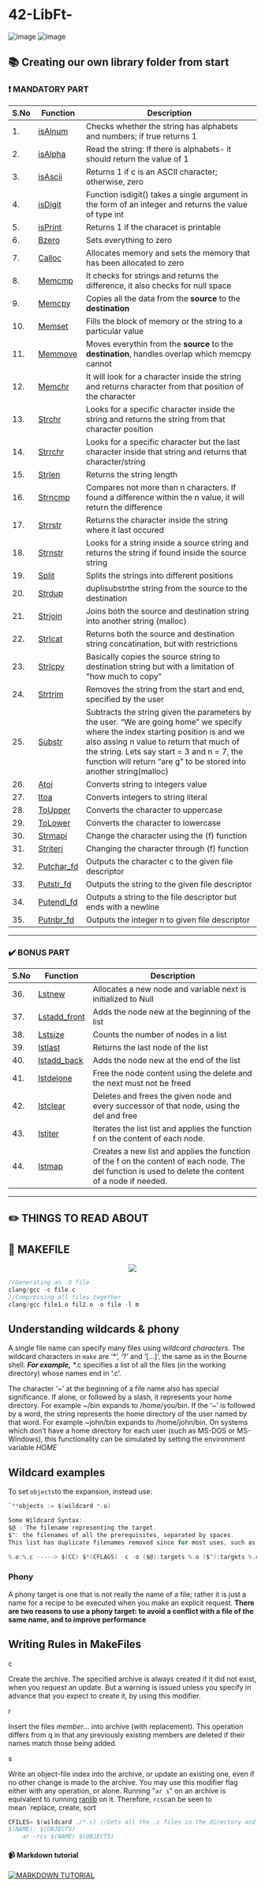 # 42-LibFt- 
![image](https://user-images.githubusercontent.com/88405217/192701681-4ed74a77-859f-4993-a71f-57328145951c.png) ![image](https://user-images.githubusercontent.com/88405217/192702080-69faa195-e289-4b99-90c7-c02f712c02f3.png)

## :books: Creating our own library folder from start

### :exclamation: MANDATORY PART 
| S.No | **Function** | **Description** | 
|------|----------|-------------|
| 1.| [isAlnum](Libft/ft_isalnum.c) | Checks whether the string has alphabets and numbers; if true returns 1|
| 2.| [isAlpha](Libft/ft_isalpha.c) | Read the string: If there is alphabets- it should return the value of 1 |
| 3.| [isAscii](Libft/ft_isascii.c) | Returns 1 if c is an ASCII character; otherwise, zero |
| 4.| [isDigit](Libft/ft_isdigit.c)| Function isdigit() takes a single argument in the form of an integer and returns the value of type int|
| 5.| [isPrint](Libft/ft_isprint.c)| Returns 1 if the characet is printable| 
| 6.| [Bzero](Libft/ft_bzero.c)| Sets everything to zero |
| 7.| [Calloc](Libft/ft_calloc.c)| Allocates memory and sets the memory that has been allocated to zero|
| 8.| [Memcmp](Libft/ft_cmemcmp.c)| It checks for strings and returns the difference, it also checks for null space|
| 9.| [Memcpy](Libft/ft_memcpy.c)| Copies all the data from the **source** to the **destination** | 
|10.| [Memset](Libft/ft_memset.c)| Fills the block of memory or the string to a particular value |
|11.| [Memmove](Libft/ft_memmove.c) | Moves everythin from the **source** to the **destination**, handles overlap which memcpy cannot |
|12.| [Memchr](Libft/ft_memchr.c) | It will look for a character inside the string and returns character from that position of the character|
|13.| [Strchr](Libft/ft_strchr.c) | Looks for a specific character inside the string and returns the string from that character position | 
|14.| [Strrchr](Libft/ft_strrchr.c) | Looks for a specific character but the last character inside that string and returns that character/string|
|15.| [Strlen](Libft/ft_strlen.c) | Returns the string length | 
|16.| [Strncmp](Libft/ft_strncmp.c)| Compares not more than n characters. If found a difference within the n value, it will return the difference|
|17.| [Strrstr](Libft/ft_strrstr.c)| Returns the character inside the string where it last occured |
|18.| [Strnstr](Libft/ft_strnstr.c)| Looks for a string inside a source string and returns the string if found inside the source string|
|19.| [Split](Libft/ft_split.c) | Splits the strings into different positions| 
|20.| [Strdup](Libft/ft_strdup.c) | duplisubstrthe string from the source to the destination |
|21.| [Strjoin](Libft/ft_strjoin.c) | Joins both the source and destination string into another string (malloc) |
|22.| [Strlcat](Libft/ft_strlcat.c) | Returns both the source and destination string concatination, but with restrictions | 
|23.| [Strlcpy](Libft/ft_strlcpy.c)| Basically copies the source string to destination string but with a limitation of "how much to copy" |
|24.| [Strtrim](Libft/ft_strtrim.c) | Removes the string from the start and end, specified by the user| 
|25.| [Substr](Libft/ft_substr.c) | Subtracts the string given the parameters by the user. “We are going home” we specify where the index starting position is and we also assing n value to return that much of the string. Lets say start = 3 and n = 7, the function will return “are g” to be stored into another string(malloc) |
|26.| [Atoi](Libft/ft_atoi.c)| Converts string to integers value |
|27.| [Itoa](Libft/ft_itoa.c)| Converts integers to string literal |
|28.| [ToUpper](Libft/ft_toupper.c)| Converts the character to uppercase|
|29.| [ToLower](Libft/ft_tolower.c)| Converts the character to lowercase|
|30.| [Strmapi](Libft/ft_strmapi.c)| Change the character using the (f) function|
|31.| [Striteri](Libft/ft_striteri.c)| Changing the character through (f) function|
|32.| [Putchar_fd](Libft/ft_putchar_fd.c)| Outputs the character c to the given file descriptor| 
|33.| [Putstr_fd](Libft/ft_putstr_fd.c)| Outputs the string to the given file descriptor |
|34.| [Putendl_fd](Libft/ft_putendl_fd.c)| Outputs a string to the file descriptor but ends with a newline|
|35.| [Putnbr_fd](Libft/ft_putnbr_fd.c)| Outputs the integer n to given file descriptor 

---
### ✔️ BONUS PART 
| S.No | **Function** | **Description** | 
|------|----------|-------------|
|36. | [Lstnew](Libft/ft_lstnew.c)| Allocates a new node and variable next is initialized to Null| 
|37.| [Lstadd_front](Libft/ft_lstadd_front.c)| Adds the node new at the beginning of the list | 
|38.| [Lstsize](Libft/ft_lstsize.c)| Counts the number of nodes in a list |
|39.| [lstlast](Libft/ft_lstlast.c)| Returns the last node of the list| 
|40.| [lstadd_back](Libft/ft_lstadd_back.c)| Adds the node new at the end of the list |
|41.| [lstdelone](Libft/ft_lstdelone.c)| Free the node content using the delete and the next must not be freed|
|42.| [lstclear](Libft/ft_lstclear.c)| Deletes and frees the given node and every successor of that node, using the del and free|
|43.| [lstiter](Libft/ft_lstiter.c)| Iterates the list list and applies the function f on the content of each node. 
|44.| [lstmap](Libft/ft_lstmap.c)| Creates a new list and applies the function of the f on the content of each node. The del function is used to delete the content of a node if needed.|

--- 
## ✏️ THINGS TO READ ABOUT 

## 📄 MAKEFILE

<p align="center">
<img src= "https://user-images.githubusercontent.com/88405217/184244154-60f36c2b-ecb4-4c91-8044-2444367b03a8.jpg">
</p>

```C
//Generating an .O file 
clang/gcc -c file.c 
//Compressing all files together 
clang/gcc file1.o fil2.o -o file -l m 
```
## Understanding wildcards & phony

A single file name can specify many files using *wildcard characters*. The wildcard characters in `make` are ‘*’, ‘?’ and ‘[…]’, the same as in the Bourne shell. ***For example,*** *.c specifies a list of all the files (in the working directory) whose names end in ‘.c’.

The character ‘~’ at the beginning of a file name also has special significance. If alone, or followed by a slash, it represents your home directory. For example ~/bin expands to /home/you/bin. If the ‘~’ is followed by a word, the string represents the home directory of the user named by that word. For example ~john/bin expands to /home/john/bin. On systems which don’t have a home directory for each user (such as MS-DOS or MS-Windows), this functionality can be simulated by setting the environment variable *HOME*

## Wildcard examples
To set `objects`to the expansion, instead use:

```C
`**objects := $(wildcard *.o)

Some Wildcard Syntax:
$@ : The filename representing the target.
$^: the filenames of all the prerequisites, separated by spaces. 
This list has duplicate filenames removed since for most uses, such as compiling, copying, etc., duplicates are not wanted.

%.o:%.c -----> $(CC) $*(CFLAGS) -c -o ($@):targets %.o ($^):targets %.c
```
### Phony

A phony target is one that is not really the name of a file; rather it is just a name for a recipe to be executed when you make an explicit request. **There are two reasons to use a phony target: to avoid a conflict with a file of the same name, and to improve performance**

## Writing Rules in MakeFiles

c

Create the archive. The specified archive is always created if it did not exist, when you request an update. But a warning is issued unless you specify in advance that you expect to create it, by using this modifier.

r

Insert the files *member*... into archive (with replacement). This operation differs from q in that any previously existing members are deleted if their names match those being added.

s

Write an object-file index into the archive, or update an existing one, even if no other change is made to the archive. You may use this modifier flag either with any operation, or alone. Running "`ar s`" on an archive is equivalent to running [ranlib](http://unixhelp.ed.ac.uk/CGI/man-cgi?ranlib%201) on it.
Therefore, `rcs`can be seen to mean `replace, create, sort

```C
CFILES= $(wildcard ./*.c) //Gets all the .c files in the directory and stores it into the variable called CFILES //
$(NAME): $(OBJECTS)
	ar -rcs $(NAME) $(OBJECTS)
```
#### 📹 Markdown tutorial 
[![MARKDOWN TUTORIAL](http://img.youtube.com/vi/DtGrdB8wQ_8/0.jpg)](https://www.youtube.com/watch?v=DtGrdB8wQ_8)



